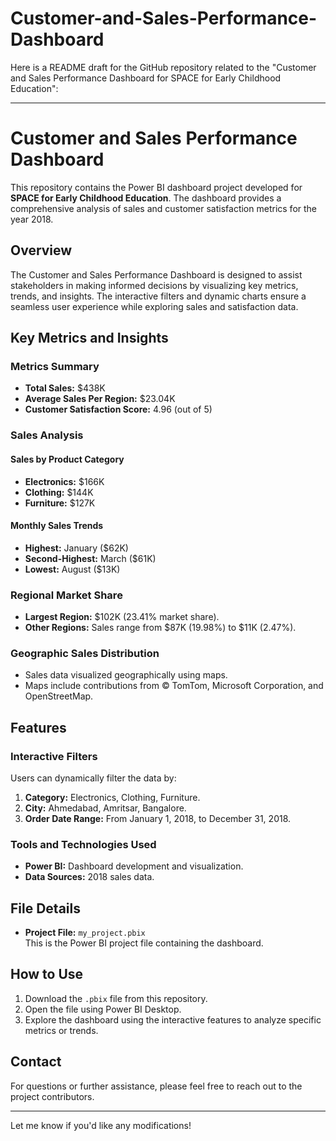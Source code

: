 # Customer-and-Sales-Performance-Dashboard

Here is a README draft for the GitHub repository related to the "Customer and Sales Performance Dashboard for SPACE for Early Childhood Education":  

---

# Customer and Sales Performance Dashboard  
This repository contains the Power BI dashboard project developed for **SPACE for Early Childhood Education**. The dashboard provides a comprehensive analysis of sales and customer satisfaction metrics for the year 2018.  

## Overview  
The Customer and Sales Performance Dashboard is designed to assist stakeholders in making informed decisions by visualizing key metrics, trends, and insights. The interactive filters and dynamic charts ensure a seamless user experience while exploring sales and satisfaction data.  

## Key Metrics and Insights  
### Metrics Summary  
- **Total Sales:** $438K  
- **Average Sales Per Region:** $23.04K  
- **Customer Satisfaction Score:** 4.96 (out of 5)  

### Sales Analysis  
#### Sales by Product Category  
- **Electronics:** $166K  
- **Clothing:** $144K  
- **Furniture:** $127K  

#### Monthly Sales Trends  
- **Highest:** January ($62K)  
- **Second-Highest:** March ($61K)  
- **Lowest:** August ($13K)  

### Regional Market Share  
- **Largest Region:** $102K (23.41% market share).  
- **Other Regions:** Sales range from $87K (19.98%) to $11K (2.47%).  

### Geographic Sales Distribution  
- Sales data visualized geographically using maps.  
- Maps include contributions from © TomTom, Microsoft Corporation, and OpenStreetMap.  

## Features  
### Interactive Filters  
Users can dynamically filter the data by:  
1. **Category:** Electronics, Clothing, Furniture.  
2. **City:** Ahmedabad, Amritsar, Bangalore.  
3. **Order Date Range:** From January 1, 2018, to December 31, 2018.  

### Tools and Technologies Used  
- **Power BI:** Dashboard development and visualization.  
- **Data Sources:** 2018 sales data.  

## File Details  
- **Project File:** `my_project.pbix`  
  This is the Power BI project file containing the dashboard.  

## How to Use  
1. Download the `.pbix` file from this repository.  
2. Open the file using Power BI Desktop.  
3. Explore the dashboard using the interactive features to analyze specific metrics or trends.  

## Contact  
For questions or further assistance, please feel free to reach out to the project contributors.  

---  

Let me know if you'd like any modifications!

